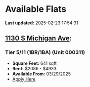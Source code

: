 # Available Flats

**Last updated:** 2025-02-23 17:54:31

## [1130 S Michigan Ave](https://1130smichigan.com/wp-json/floorplans/v1/available-units):
### Tier 5/11 (1BR/1BA) (Unit 000311)
- **Square Feet:** 641 sqft
- **Rent:** $2086 - $4933
- **Available From:** 03/29/2025
- [Apply Here](https://1130smichigan.securecafe.com/onlineleasing/eleven-thirty/oleapplication.aspx?stepname=RentalOptions&myOlePropertyId=638530&FloorPlanID=2321070&UnitID=11312586&header=1)


